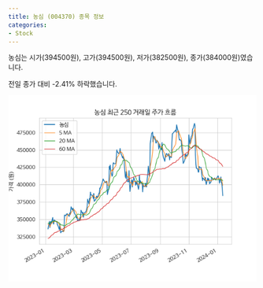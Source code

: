 ```yaml
---
title: 농심 (004370) 종목 정보
categories:
- Stock
---
```


농심는 시가(394500원), 고가(394500원), 저가(382500원), 종가(384000원)였습니다.

전일 종가 대비 -2.41% 하락했습니다.

<!-- more -->

![004370](/assets/images/stock/004370.png)